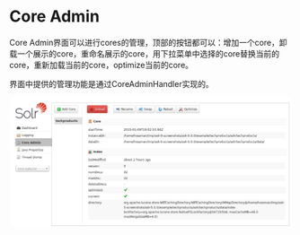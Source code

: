 # Core Admin #
Core Admin界面可以进行cores的管理，顶部的按钮都可以：增加一个core，卸载一个展示的core，重命名展示的core，用下拉菜单中选择的core替换当前的core，重新加载当前的core，optimize当前的core。

界面中提供的管理功能是通过CoreAdminHandler实现的。

<img src="images/1.4.5-coreadmin.png" />